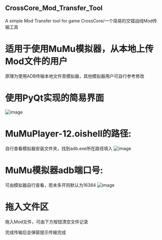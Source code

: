 ## CrossCore_Mod_Transfer_Tool
A simple Mod Transfer tool for game CrossCore/一个简易的交错战线Mod传输工具

# 适用于使用MuMu模拟器，从本地上传Mod文件的用户
原理为使用ADB传输本地文件至模拟器，其他模拟器用户可自行参考修改

# 使用PyQt实现的简易界面
![image](https://github.com/m1sift111/CrossCore_Mod_Transfer_Tool/assets/122286098/97dcae17-be00-4d27-a8f9-76ca9c647d64)
# MuMuPlayer-12.oishell的路径:
自行查看模拟器安装文件夹，找到adb.exe所在路径填入
![image](https://github.com/m1sift111/CrossCore_Mod_Transfer_Tool/assets/122286098/7b13a83c-3b94-436a-acc7-bbf3a644dfc6)

# MuMu模拟器adb端口号:
可由模拟器自行查看，若未多开则默认为16384
![image](https://github.com/m1sift111/CrossCore_Mod_Transfer_Tool/assets/122286098/620f3a13-064d-4265-a431-cf58772d0ed4)

# 拖入文件区
拖入Mod文件，可由下方按钮清空文件记录

完成传输后会弹窗提示传输完成

